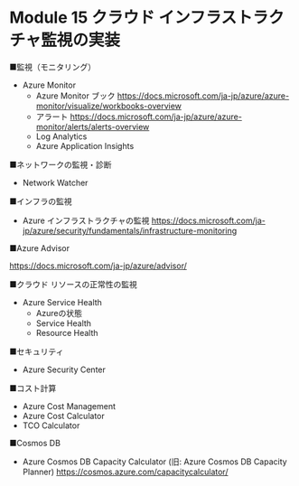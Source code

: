 # Module 15 クラウド インフラストラクチャ監視の実装

■監視（モニタリング）

- Azure Monitor
  - Azure Monitor ブック https://docs.microsoft.com/ja-jp/azure/azure-monitor/visualize/workbooks-overview
  - アラート https://docs.microsoft.com/ja-jp/azure/azure-monitor/alerts/alerts-overview
  - Log Analytics
  - Azure Application Insights

■ネットワークの監視・診断

- Network Watcher

■インフラの監視

- Azure インフラストラクチャの監視 https://docs.microsoft.com/ja-jp/azure/security/fundamentals/infrastructure-monitoring

■Azure Advisor

https://docs.microsoft.com/ja-jp/azure/advisor/

■クラウド リソースの正常性の監視

- Azure Service Health
  - Azureの状態
  - Service Health
  - Resource Health

■セキュリティ
- Azure Security Center

■コスト計算

- Azure Cost Management
- Azure Cost Calculator
- TCO Calculator

■Cosmos DB

- Azure Cosmos DB Capacity Calculator (旧: Azure Cosmos DB Capacity Planner) https://cosmos.azure.com/capacitycalculator/
